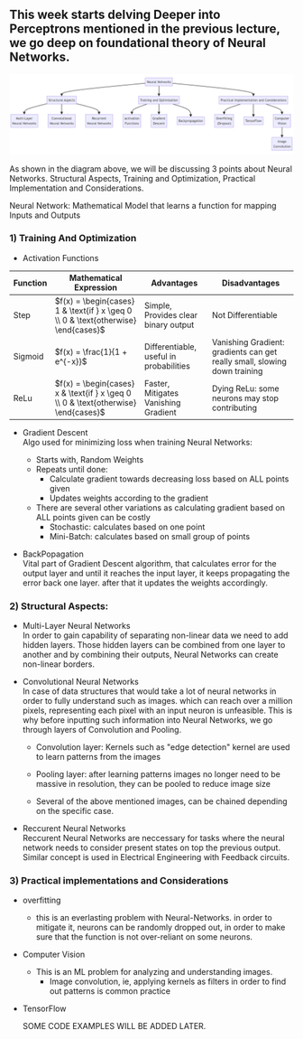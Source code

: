 ## This week starts delving Deeper into Perceptrons mentioned in the previous lecture, we go deep on foundational theory of Neural Networks. 

<div align="center">
<img src="./images/image-1.png" />
</div>

As shown in the diagram above, we will be discussing 3 points about Neural Networks. Structural Aspects, Training and Optimization, Practical Implementation and Considerations. 

Neural Network: Mathematical Model that learns a function for mapping Inputs and Outputs

### 1) Training And Optimization
* Activation Functions 

| Function | Mathematical Expression | Advantages    | Disadvantages       |
|----------|-------------------------|---------------|---------------------|
| Step     | $`f(x) = \begin{cases} 1 & \text{if } x \geq 0 \\ 0 & \text{otherwise} \end{cases}`$ | Simple, Provides clear binary output | Not Differentiable  |
| Sigmoid  | $`f(x) = \frac{1}{1 + e^{-x}}`$ | Differentiable, useful in probabilities | Vanishing Gradient: gradients can get really small, slowing down training |
| ReLu     | $`f(x) = \begin{cases} x & \text{if } x \geq 0 \\ 0 & \text{otherwise} \end{cases}`$ | Faster, Mitigates Vanishing Gradient | Dying ReLu: some neurons may stop contributing |

* Gradient Descent
<br> Algo used for minimizing loss when training Neural Networks: 
    * Starts with, Random Weights 
    * Repeats until done:
        * Calculate gradient towards decreasing loss based on ALL points given 
        * Updates weights according to the gradient 
    * There are several other variations as calculating gradient based on ALL points given can be costly
        * Stochastic: calculates based on one point 
        * Mini-Batch: calculates based on small group of points

* BackPopagation
<br> Vital part of Gradient Descent algorithm, that calculates error for the output layer and until it reaches the input layer, it keeps propagating the error back one layer. after that it updates the weights accordingly. 

### 2) Structural Aspects: 
* Multi-Layer Neural Networks 
<br>In order to gain capability of separating non-linear data we need to add hidden layers. Those hidden layers can be combined from one layer to another and by combining their outputs, Neural Networks can create non-linear borders.

* Convolutional Neural Networks 
<br> In case of data structures that would take a lot of neural networks in order to fully understand such as images. which can reach over a million pixels, representing each pixel with an input neuron is unfeasible. This is why before inputting such information into Neural Networks, we go through layers of Convolution and Pooling.

    * Convolution layer: Kernels such as "edge detection" kernel are used to learn patterns from the images

    * Pooling layer: after learning patterns images no longer need to be massive in resolution, they can be pooled to reduce image size

    * Several of the above mentioned images, can be chained depending on the specific case. 

* Reccurent Neural Networks 
<br> Reccurent Neural Networks are neccessary for tasks where the neural network needs to consider present states on top the previous output. Similar concept is used in Electrical Engineering with Feedback circuits.

### 3) Practical implementations and Considerations 
* overfitting 
    * this is an everlasting problem with Neural-Networks. in order to mitigate it, neurons can be randomly dropped out, in order to make sure that the function is not over-reliant on some neurons. 
* Computer Vision 
    * This is an ML problem for analyzing and understanding images.
        * Image convolution, ie, applying kernels as filters in order to find out patterns is common practice
* TensorFlow 
    
    SOME CODE EXAMPLES WILL BE ADDED LATER. 


